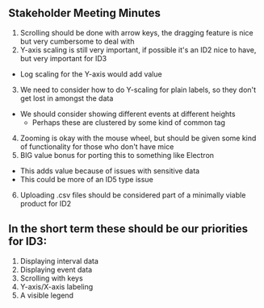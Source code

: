 ## Stakeholder Meeting Minutes

1. Scrolling should be done with arrow keys, the dragging feature is nice but very cumbersome to deal with
2. Y-axis scaling is still very important, if possible it's an ID2 nice to have, but very important for ID3
  - Log scaling for the Y-axis would add value
3. We need to consider how to do Y-scaling for plain labels, so they don't get lost in amongst the data
  - We should consider showing different events at different heights
    - Perhaps these are clustered by some kind of common tag
4. Zooming is okay with the mouse wheel, but should be given some kind of functionality for those who don't have mice
5. BIG value bonus for porting this to something like Electron
  - This adds value because of issues with sensitive data
  - This could be more of an ID5 type issue
6. Uploading .csv files should be considered part of a minimally viable product for ID2

## In the short term these should be our priorities for ID3:

1. Displaying interval data
2. Displaying event data
3. Scrolling with keys
4. Y-axis/X-axis labeling
5. A visible legend
